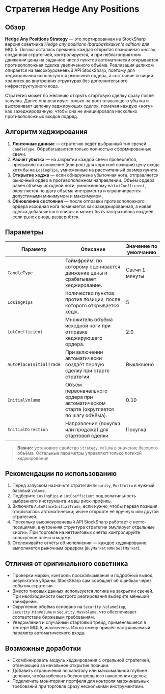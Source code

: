 # Стратегия Hedge Any Positions

## Обзор
**Hedge Any Positions Strategy** — это портированная на StockSharp версия советника *Hedge any positions (barabashkakvn's edition)* для MQL5. Логика осталась прежней: каждая открытая позицийная «нога», созданная стратегией, контролируется, и при неблагоприятном движении цены на заданное число пунктов автоматически открывается противоположная сделка увеличенного объёма. Реализация целиком опирается на высокоуровневый API StockSharp, поэтому для хеджирования используются рыночные ордера, а состояние позиций хранится во внутренних структурах без дополнительного инфраструктурного кода.

Стратегия может по желанию открыть стартовую сделку сразу после запуска. Далее она реагирует только на рост плавающего убытка и выстраивает цепочку хеджирующих сделок, помечая каждую «ногу» как захеджированную, чтобы она не инициировала несколько противоположных входов подряд.

## Алгоритм хеджирования
1. **Ленточные данные** — стратегию ведёт выбранный тип свечей `CandleType`. Обрабатываются только полностью сформированные свечи.
2. **Расчёт убытка** — на закрытии каждой свечи проверяется, превысило ли снижение (или рост для короткой позиции) цену входа хотя бы на `LosingPips`, умноженные на рассчитанный размер пункта.
3. **Открытие хеджа** — если обнаружена убыточная нога, отправляется рыночный ордер в противоположном направлении. Объём ордера равен объёму исходной ноги, умноженному на `LotCoefficient`, округляется по шагу объёма инструмента и ограничивается допустимыми минимумом и максимумом.
4. **Обновление состояния** — после отправки противоположного ордера исходная нога помечается как захеджированная, а новая сделка добавляется в список и может быть застрахована позднее, если рынок вновь развернётся.

## Параметры
| Параметр | Описание | Значение по умолчанию |
|----------|----------|------------------------|
| `CandleType` | Таймфрейм, по которому оценивается движение цены и срабатывает хеджирование. | Свечи 1 минуты |
| `LosingPips` | Количество пунктов против позиции, после которого открывается хедж. | 5 |
| `LotCoefficient` | Множитель объёма исходной ноги при отправке хеджирующего ордера. | 2.0 |
| `AutoPlaceInitialTrade` | При включении автоматически создаёт первую сделку при старте стратегии. | Выключено |
| `InitialVolume` | Объём первоначального ордера при автоматическом старте (округляется по шагу объёма). | 0.10 |
| `InitialDirection` | Направление (покупка или продажа) для стартовой сделки. | Покупка |

> **Важно:** установите свойство `Strategy.Volume` в значение базового объёма. Остальные параметры управляют только логикой хеджирования.

## Рекомендации по использованию
1. Перед запуском назначьте стратегии `Security`, `Portfolio` и нужный базовый `Volume`.
2. Подберите `LosingPips` и `LotCoefficient` под волатильность выбранного инструмента и ваш риск-профиль.
3. Включите `AutoPlaceInitialTrade`, если нужно, чтобы первая позиция открывалась автоматически; иначе откройте её вручную или другой стратегией.
4. Поскольку высокоуровневый API StockSharp работает с нетто-позициями, внутренняя структура стратегии эмулирует отдельные «ноги». При торговле на неттинговых счетах контролируйте совокупное плечо и маржу.
5. Отслеживайте отчёты об исполнении — каждое хеджирование выполняется рыночным ордером (`BuyMarket` или `SellMarket`).

## Отличия от оригинального советника
- Проверки маржи, контроль проскальзывания и подробный вывод результатов убраны: StockSharp сам сообщает об ошибках через события стратегии.
- Вместо тиковых данных используется логика на закрытии свечей. При необходимости быстрого реагирования выберите меньший таймфрейм.
- Округление объёма основано на `Security.VolumeStep`, `Security.MinVolume` и `Security.MaxVolume`, что обеспечивает соответствие биржевым требованиям.
- Уведомления и случайный стартовый трейд, применявшиеся в тестере MQL5, исключены. Им на смену пришёл настраиваемый параметр автоматического входа.

## Возможные доработки
- Скомбинировать модуль хеджирования с отдельной стратегией, отвечающей за начальное открытие позиции.
- Добавить ограничения по капиталу или максимальной глубине цепочки, чтобы избежать бесконтрольного накопления сделок.
- Подключить мониторинг портфеля для контроля маржинальных требований при торговле сразу несколькими инструментами.
